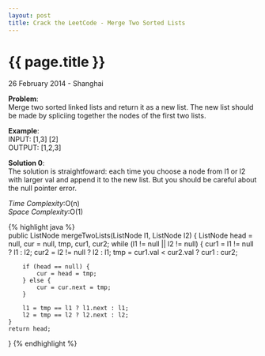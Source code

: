 ```yaml
---
layout: post
title: Crack the LeetCode - Merge Two Sorted Lists
---
```


{{ page.title }}
================

<p class="meta">26 February 2014 - Shanghai </p>

**Problem**:  
Merge two sorted linked lists and return it as a new list. The new list should be made by spliciing together the nodes of the first two lists.

**Example**:    
INPUT: [1,3] [2]  
OUTPUT: [1,2,3]

**Solution 0**:  
The solution is straightfoward: each time you choose a node from l1 or l2 with larger val and append it to the new list. But you should be careful about the null pointer error.

*Time Complexity*:O(n)  
*Space Complexity*:O(1)  

{% highlight java %}  
public ListNode mergeTwoLists(ListNode l1, ListNode l2) {
    ListNode head = null, cur = null, tmp, cur1, cur2;
    while (l1 != null || l2 != null) {
        cur1 = l1 != null ? l1 : l2;
        cur2 = l2 != null ? l2 : l1;
        tmp = cur1.val < cur2.val ? cur1 : cur2;

        if (head == null) {
            cur = head = tmp;
        } else {
            cur = cur.next = tmp;
        }

        l1 = tmp == l1 ? l1.next : l1;
        l2 = tmp == l2 ? l2.next : l2;
    }
    return head;
}
{% endhighlight %}
